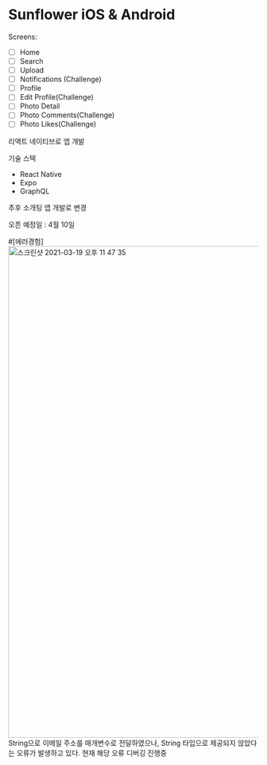 # Sunflower iOS & Android

Screens:
- [ ] Home
- [ ] Search
- [ ] Upload
- [ ] Notifications (Challenge)
- [ ] Profile
- [ ] Edit Profile(Challenge)
- [ ] Photo Detail
- [ ] Photo Comments(Challenge)
- [ ] Photo Likes(Challenge)

리액트 네이티브로 앱 개발

기술 스택
- React Native
- Expo
- GraphQL

추후 소개팅 앱 개발로 변경 

오픈 예정일 : 4월 10일

#[에러경험]
<img width="987" alt="스크린샷 2021-03-19 오후 11 47 35" src="https://user-images.githubusercontent.com/26863285/111798672-a2922900-890d-11eb-92a0-14540383540b.png">
String으로 이메일 주소를 매개변수로 전달하였으나, String 타입으로 제공되지 않았다는 오류가 발생하고 있다.
현재 해당 오류 디버깅 진행중

